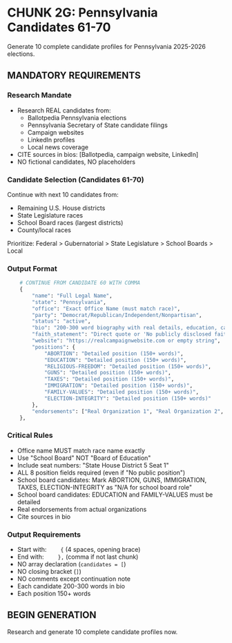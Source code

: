 # CHUNK 2G: Pennsylvania Candidates 61-70

Generate 10 complete candidate profiles for Pennsylvania 2025-2026 elections.

## MANDATORY REQUIREMENTS

### Research Mandate
- Research REAL candidates from:
  - Ballotpedia Pennsylvania elections
  - Pennsylvania Secretary of State candidate filings
  - Campaign websites
  - LinkedIn profiles
  - Local news coverage
- CITE sources in bios: [Ballotpedia, campaign website, LinkedIn]
- NO fictional candidates, NO placeholders

### Candidate Selection (Candidates 61-70)
Continue with next 10 candidates from:
- Remaining U.S. House districts
- State Legislature races
- School Board races (largest districts)
- County/local races

Prioritize: Federal > Gubernatorial > State Legislature > School Boards > Local

### Output Format
```python
    # CONTINUE FROM CANDIDATE 60 WITH COMMA
    {
        "name": "Full Legal Name",
        "state": "Pennsylvania",
        "office": "Exact Office Name (must match race)",
        "party": "Democrat/Republican/Independent/Nonpartisan",
        "status": "active",
        "bio": "200-300 word biography with real details, education, career, family, campaign focus. MUST cite sources. [Sources: Ballotpedia, campaign site, LinkedIn]",
        "faith_statement": "Direct quote or 'No publicly disclosed faith statement'",
        "website": "https://realcampaignwebsite.com or empty string",
        "positions": {
            "ABORTION": "Detailed position (150+ words)",
            "EDUCATION": "Detailed position (150+ words)",
            "RELIGIOUS-FREEDOM": "Detailed position (150+ words)",
            "GUNS": "Detailed position (150+ words)",
            "TAXES": "Detailed position (150+ words)",
            "IMMIGRATION": "Detailed position (150+ words)",
            "FAMILY-VALUES": "Detailed position (150+ words)",
            "ELECTION-INTEGRITY": "Detailed position (150+ words)"
        },
        "endorsements": ["Real Organization 1", "Real Organization 2", "Real Organization 3"]
    },
```

### Critical Rules
-  Office name MUST match race name exactly
-  Use "School Board" NOT "Board of Education"
-  Include seat numbers: "State House District 5 Seat 1"
-  ALL 8 position fields required (even if "No public position")
-  School board candidates: Mark ABORTION, GUNS, IMMIGRATION, TAXES, ELECTION-INTEGRITY as "N/A for school board role"
-  School board candidates: EDUCATION and FAMILY-VALUES must be detailed
-  Real endorsements from actual organizations
-  Cite sources in bio

### Output Requirements
- Start with: `    {` (4 spaces, opening brace)
- End with: `    },` (comma if not last chunk)
- NO array declaration (`candidates = [`)
- NO closing bracket (`]`)
- NO comments except continuation note
- Each candidate 200-300 words in bio
- Each position 150+ words

## BEGIN GENERATION
Research and generate 10 complete candidate profiles now.
